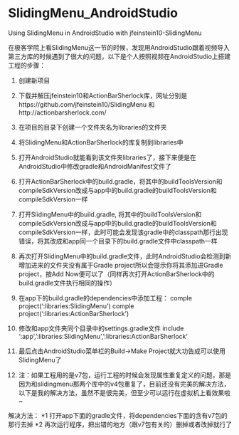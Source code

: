 # SlidingMenu_AndroidStudio
Using SlidingMenu in AndroidStudio with jfeinstein10-SlidingMenu

在极客学院上看SlidingMenu这一节的时候，发现用AndroidStudio跟着视频导入第三方库的时候遇到了很大的问题，以下是个人按照视频在AndroidStudio上搭建工程的步骤：

1. 创建新项目

2. 下载并解压jfeinstein10和ActionBarSherlock库，网址分别是https://github.com/jfeinstein10/SlidingMenu 和http://actionbarsherlock.com/ 

3. 在项目的目录下创建一个文件夹名为libraries的文件夹

4. 将SlidingMenu和ActionBarSherlock的库复制到libraries中

5. 打开AndroidStudio就能看到该文件夹libraries了，接下来便是在AndroidStudio中修改gradle和AndroidManifest文件了

6. 打开ActionBarSherlock中的build.gradle，将其中的buildToolsVersion和compileSdkVersion改成与app中的build.gradle的buildToolsVersion和compileSdkVersion一样

7. 打开SlidingMenu中的build.gradle, 将其中的buildToolsVersion和compileSdkVersion改成与app中的build.gradle的buildToolsVersion和compileSdkVersion一样，此时可能会发现该gradle中的classpath那行出现错误，将其改成和app同一个目录下的build.gradle文件中classpath一样

8. 再次打开SlidingMenu中的build.gradle文件，此时AndroidStudio会检测到新增加进来的文件夹没有属于Gradle project所以会提示你将其添加进Gradle project，按Add Now便可以了（同样再次打开ActionBarSherlock中的build.gradle文件执行相同的操作）

9. 在app下的build.gradle的dependencies中添加工程：
comple project(‘:libraries:SlidingMenu’)
comple project(‘:libraries:ActionBarSherlock’)

10. 修改和app文件夹同个目录中的settings.gradle文件
include ‘:app’,’:libraries:SlidingMenu’,’:libraries:ActionBarSherlock’

11. 最后点击AndroidStudio菜单栏的Build->Make Project就大功告成可以使用SlidingMenu了

12. 注：如果工程用的是v7包，运行工程的时候会发现属性重复定义的问题，那是因为和slidingmenu那两个库中的v4包重复了，目前还没有完美的解决方法，以下是我的解决方法，虽然不是很完美，但至少可以运行在虚拟机上看效果啦~

解决方法：
*1 打开app下面的gradle文件，将dependencies下面的含有v7包的那行去掉
*2 再次运行程序，把出错的地方（跟v7包有关的）删掉或者改掉就行了
